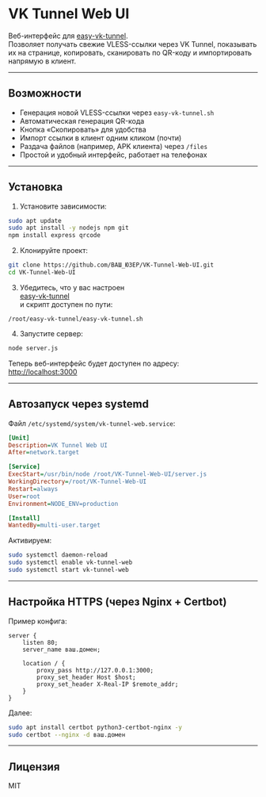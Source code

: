 # VK Tunnel Web UI

Веб-интерфейс для [easy-vk-tunnel](https://github.com/nebesniy/easy-vk-tunnel).  
Позволяет получать свежие VLESS-ссылки через VK Tunnel, показывать их на странице, копировать, сканировать по QR-коду и импортировать напрямую в клиент.

---

## Возможности

- Генерация новой VLESS-ссылки через `easy-vk-tunnel.sh`
- Автоматическая генерация QR-кода
- Кнопка «Скопировать» для удобства
- Импорт ссылки в клиент одним кликом (почти)
- Раздача файлов (например, APK клиента) через `/files`
- Простой и удобный интерфейс, работает на телефонах

---

## Установка

1. Установите зависимости:

```bash
sudo apt update
sudo apt install -y nodejs npm git
npm install express qrcode
```

2. Клонируйте проект:

```bash
git clone https://github.com/ВАШ_ЮЗЕР/VK-Tunnel-Web-UI.git
cd VK-Tunnel-Web-UI
```

3. Убедитесь, что у вас настроен  
[easy-vk-tunnel](https://github.com/nebesniy/easy-vk-tunnel)  
и скрипт доступен по пути:

```
/root/easy-vk-tunnel/easy-vk-tunnel.sh
```

4. Запустите сервер:

```bash
node server.js
```

Теперь веб-интерфейс будет доступен по адресу:  
[http://localhost:3000](http://localhost:3000)

---

## Автозапуск через systemd

Файл `/etc/systemd/system/vk-tunnel-web.service`:

```ini
[Unit]
Description=VK Tunnel Web UI
After=network.target

[Service]
ExecStart=/usr/bin/node /root/VK-Tunnel-Web-UI/server.js
WorkingDirectory=/root/VK-Tunnel-Web-UI
Restart=always
User=root
Environment=NODE_ENV=production

[Install]
WantedBy=multi-user.target
```

Активируем:

```bash
sudo systemctl daemon-reload
sudo systemctl enable vk-tunnel-web
sudo systemctl start vk-tunnel-web
```

---

## Настройка HTTPS (через Nginx + Certbot)

Пример конфига:

```nginx
server {
    listen 80;
    server_name ваш.домен;

    location / {
        proxy_pass http://127.0.0.1:3000;
        proxy_set_header Host $host;
        proxy_set_header X-Real-IP $remote_addr;
    }
}
```

Далее:

```bash
sudo apt install certbot python3-certbot-nginx -y
sudo certbot --nginx -d ваш.домен
```

---

## Лицензия

MIT
